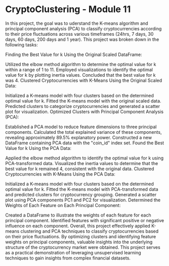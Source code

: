 # CryptoClustering - Module 11 

In this project, the goal was to uderstand the K-means algorithm and principal component analysis (PCA) to classify cryptocurrencies according to their price fluctuations across various timeframes (24hrs, 7 days, 30 days, 60 days, 200 days and 1 year). 
This project was broken down in the following tasks:

Finding the Best Value for k Using the Original Scaled DataFrame:

Utilized the elbow method algorithm to determine the optimal value for k within a range of 1 to 11.
Employed visualizations to identify the optimal value for k by plotting inertia values.
Concluded that the best value for k was 4.
Clustered Cryptocurrencies with K-Means Using the Original Scaled Data:

Initialized a K-means model with four clusters based on the determined optimal value for k.
Fitted the K-means model with the original scaled data.
Predicted clusters to categorize cryptocurrencies and generated a scatter plot for visualization.
Optimized Clusters with Principal Component Analysis (PCA):

Established a PCA model to reduce feature dimensions to three principal components.
Calculated the total explained variance of these components, revealing approximately 89.5% explanatory power.
Constructed a new DataFrame containing PCA data with the "coin_id" index set.
Found the Best Value for k Using the PCA Data:

Applied the elbow method algorithm to identify the optimal value for k using PCA-transformed data.
Visualized the inertia values to determine that the best value for k remained 4, consistent with the original data.
Clustered Cryptocurrencies with K-Means Using the PCA Data:

Initialized a K-means model with four clusters based on the determined optimal value for k.
Fitted the K-means model with PCA-transformed data and predicted clusters for cryptocurrency grouping.
Generated a scatter plot using PCA components PC1 and PC2 for visualization.
Determined the Weights of Each Feature on Each Principal Component:

Created a DataFrame to illustrate the weights of each feature for each principal component.
Identified features with significant positive or negative influence on each component.
Overall, this project effectively applied K-means clustering and PCA techniques to classify cryptocurrencies based on their price fluctuations. By optimizing clusters and identifying feature weights on principal components, valuable insights into the underlying structure of the cryptocurrency market were obtained. This project serves as a practical demonstration of leveraging unsupervised learning techniques to gain insights from complex financial datasets.
